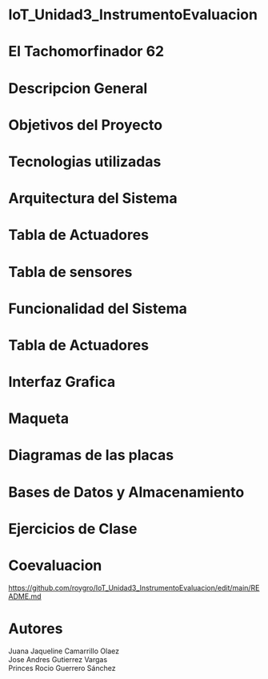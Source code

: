 # IoT_Unidad3_InstrumentoEvaluacion

# El Tachomorfinador 62 

# Descripcion General

# Objetivos del Proyecto

# Tecnologias utilizadas

# Arquitectura del Sistema

# Tabla de Actuadores

# Tabla de sensores

# Funcionalidad del Sistema

# Tabla de Actuadores

# Interfaz Grafica 

# Maqueta 

# Diagramas de las placas

# Bases de Datos y Almacenamiento 

# Ejercicios de Clase 

# Coevaluacion 

https://github.com/roygro/IoT_Unidad3_InstrumentoEvaluacion/edit/main/README.md

# Autores 

Juana Jaqueline Camarrillo Olaez
<br>
Jose Andres Gutierrez Vargas
<br>
Princes Rocio Guerrero Sánchez 
<br>
